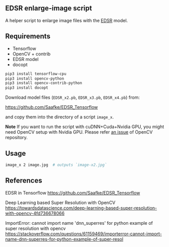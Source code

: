 ## EDSR enlarge-image script

A helper script to enlarge image files with the [EDSR](https://github.com/Saafke/EDSR_Tensorflow) model.

## Requirements

* Tensorflow
* OpenCV + contrib
* EDSR model
* docopt

```sh
pip3 install tensorflow-cpu
pip3 install opencv-python
pip3 install opencv-contrib-python
pip3 install docopt
```

Download model files (`EDSR_x2.pb`, `EDSR_x3.pb`, `EDSR_x4.pb`) from:

https://github.com/Saafke/EDSR_Tensorflow

and copy them into the directory of a script `image_x`.

**Note** If you want to run the script with cuDNN+Cuda+Nvidia GPU, you might need OpenCV setup with Nvidia GPU. Please refer [an issue](https://github.com/opencv/opencv/issues/15858) of OpenCV repository.

## Usage

```sh
image_x 2 image.jpg  # outputs `image-x2.jpg`
```

## References

EDSR in Tensorflow https://github.com/Saafke/EDSR_Tensorflow

Deep Learning based Super Resolution with OpenCV https://towardsdatascience.com/deep-learning-based-super-resolution-with-opencv-4fd736678066

ImportError: cannot import name 'dnn_superres' for python example of super resolution with opencv https://stackoverflow.com/questions/61159469/importerror-cannot-import-name-dnn-superres-for-python-example-of-super-resol
